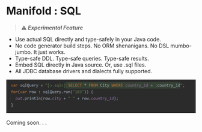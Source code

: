 # Manifold : SQL

>**⚠ _Experimental Feature_**
                   
- Use actual SQL directly and type-safely in your Java code.<br>
- No code generator build steps. No ORM shenanigans. No DSL mumbo-jumbo. It just works.<br>
- Type-safe DDL. Type-safe queries. Type-safe results.<br>
- Embed SQL directly in Java source. Or, use .sql files.<br>
- All JDBC database drivers and dialects fully supported.<br>
                                                      
![img.png](img.png)

Coming soon. . .


